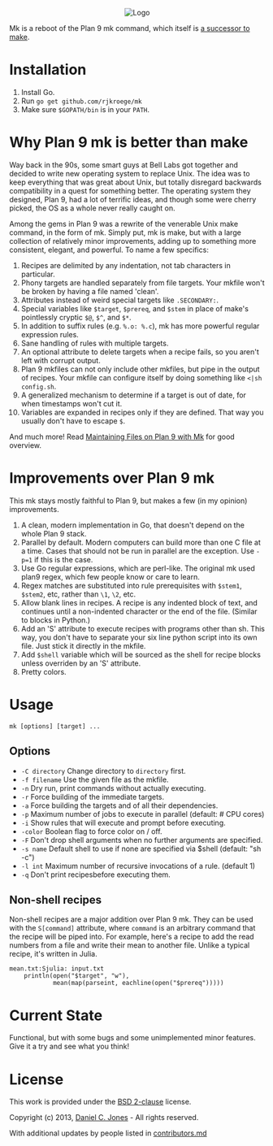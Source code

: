 
<p align="center">
    <img alt="Logo" src="http://dcjones.github.com/mk/mk.svg">
</p>

Mk is a reboot of the Plan 9 mk command, which itself is [a successor to
make](http://www.cs.tufts.edu/~nr/cs257/archive/andrew-hume/mk.pdf).

# Installation

 1. Install Go.
 2. Run `go get github.com/rjkroege/mk`
 3. Make sure `$GOPATH/bin` is in your `PATH`.

# Why Plan 9 mk is better than make

Way back in the 90s, some smart guys at Bell Labs got together and decided to
write new operating system to replace Unix. The idea was to keep everything that
was great about Unix, but totally disregard backwards compatibility in a quest
for something better. The operating system they designed, Plan 9, had a lot of
terrific ideas, and though some were cherry picked, the OS as a whole never
really caught on.

Among the gems in Plan 9 was a rewrite of the venerable Unix make
command, in the form of mk. Simply put, mk is make, but with a large collection
of relatively minor improvements, adding up to something more consistent,
elegant, and powerful. To name a few specifics:

  1. Recipes are delimited by any indentation, not tab characters in particular.
  2. Phony targets are handled separately from file targets. Your mkfile won't
     be broken by having a file named 'clean'.
  3. Attributes instead of weird special targets like `.SECONDARY:`.
  4. Special variables like `$target`, `$prereq`, and `$stem` in place of
     make's pointlessly cryptic `$@`, `$^`, and `$*`.
  5. In addition to suffix rules (e.g. `%.o: %.c`), mk has more powerful regular
     expression rules.
  6. Sane handling of rules with multiple targets.
  7. An optional attribute to delete targets when a recipe fails, so you aren't
     left with corrupt output.
  8. Plan 9 mkfiles can not only include other mkfiles, but pipe in the output of
     recipes. Your mkfile can configure itself by doing something like
     `<|sh config.sh`.
  9. A generalized mechanism to determine if a target is out of date, for when
     timestamps won't cut it.
  10. Variables are expanded in recipes only if they are defined. That way you
     usually don't have to escape `$`.

And much more!
Read [Maintaining Files on Plan 9 with Mk](http://doc.cat-v.org/plan_9/4th_edition/papers/mk)
for good overview.

# Improvements over Plan 9 mk

This mk stays mostly faithful to Plan 9, but makes a few (in my opinion)
improvements.

  1. A clean, modern implementation in Go, that doesn't depend on the whole Plan
     9 stack.
  1. Parallel by default. Modern computers can build more than one C file at a
     time. Cases that should not be run in parallel are the exception. Use
     `-p=1` if this is the case.
  1. Use Go regular expressions, which are perl-like. The original mk used plan9
     regex, which few people know or care to learn.
  1. Regex matches are substituted into rule prerequisites with `$stem1`,
     `$stem2`, etc, rather than `\1`, `\2`, etc.
  1. Allow blank lines in recipes. A recipe is any indented block of text, and
     continues until a non-indented character or the end of the file. (Similar
     to blocks in Python.)
  1. Add an 'S' attribute to execute recipes with programs other than sh. This
     way, you don't have to separate your six line python script into its own
     file. Just stick it directly in the mkfile.
  1. Add `$shell` variable which will be sourced as the shell for recipe blocks 
     unless overriden by an 'S' attribute.
  1. Pretty colors.


# Usage

`mk [options] [target] ...`

## Options

  * `-C directory` Change directory to `directory` first.
  * `-f filename` Use the given file as the mkfile.
  * `-n` Dry run, print commands without actually executing.
  * `-r` Force building of the immediate targets.
  * `-a` Force building the targets and of all their dependencies.
  * `-p` Maximum number of jobs to execute in parallel (default: # CPU cores)
  * `-i` Show rules that will execute and prompt before executing.
  * `-color` Boolean flag to force color on / off.
  * `-F` Don't drop shell arguments when no further arguments are specified.
  * `-s name` Default shell to use if none are specified via $shell (default: "sh -c")
  * `-l int` Maximum number of recursive invocations of a rule. (default 1)
  * `-q` Don't print recipesbefore executing them.

## Non-shell recipes

Non-shell recipes are a major addition over Plan 9 mk. They can be used with the
`S[command]` attribute, where `command` is an arbitrary command that the recipe
will be piped into. For example, here's a recipe to add the read numbers from a
file and write their mean to another file. Unlike a typical recipe, it's written
in Julia.

```make
mean.txt:Sjulia: input.txt
    println(open("$target", "w"),
            mean(map(parseint, eachline(open("$prereq")))))
```

# Current State

Functional, but with some bugs and some unimplemented minor features. Give it a
try and see what you think!

# License

This work is provided under the [BSD 2-clause](https://opensource.org/licenses/BSD-2-Clause) license.

Copyright (c) 2013, [Daniel C. Jones](https://github.com/dcjones) - All rights reserved. 

With additional updates by people listed in
[contributors.md](contributors.md)

